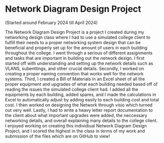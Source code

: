 # Network Diagram Design Project

(Started around February 2024 till April 2024)

The Network Diagram Design Project is a project I created during my networking design class where I had to use a simulated college client to fulfill their needs to a proper networking system design that can be beneficial and properly set up for the amount of users in each building throughout the college. I went through a serious of different assignments and tasks that are important in building out the network design. I first started off with understanding and setting up the network details such as VLANS, subenttings, and other crucial details. Secondly, I worked on creating a proper naming convention that works well for the network systems. Third, I created a Bill of Materials in an Excel sheet of all the proper equipment and upgrades of what each building needed based off of reading the issues the simulated college client had. I added all the equipments by each building, added spares, and I made the calculations in Excel to automatically adjust by adding easily to each building cost and total cost. I then worked on designing the Network through visio which turned out very well. Lastly, I had to write a heavy letter report documentation to the client about what important upgrades were added, the neccessary networking details, and overall explaining many details to the college client. I enjoyed working on creating this individiual Network Diagram Design Project, and I scored the highest in the class in terms of my work and submission of the files which are on GitHub to view!
